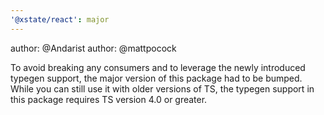 ```yaml
---
'@xstate/react': major
---
```


author: @Andarist
author: @mattpocock

To avoid breaking any consumers and to leverage the newly introduced typegen support, the major version of this package had to be bumped. While you can still use it with older versions of TS, the typegen support in this package requires TS version 4.0 or greater.
